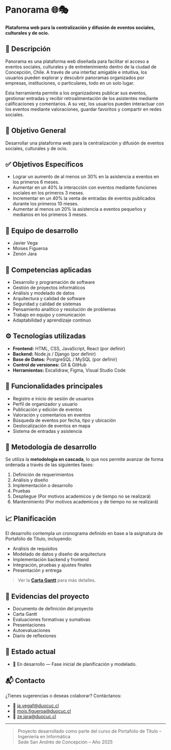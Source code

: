 # Panorama 🌐🎭

**Plataforma web para la centralización y difusión de eventos sociales, culturales y de ocio.**

## 📌 Descripción

Panorama es una plataforma web diseñada para facilitar el acceso a eventos sociales, culturales y de entretenimiento dentro de la ciudad de Concepción, Chile. A través de una interfaz amigable e intuitiva, los usuarios pueden explorar y descubrir panoramas organizados por empresas, instituciones, o particulares, todo en un solo lugar.

Esta herramienta permite a los organizadores publicar sus eventos, gestionar entradas y recibir retroalimentación de los asistentes mediante calificaciones y comentarios. A su vez, los usuarios pueden interactuar con los eventos mediante valoraciones, guardar favoritos y compartir en redes sociales.

## 🎯 Objetivo General

Desarrollar una plataforma web para la centralización y difusión de eventos sociales, culturales y de ocio.

## ✅ Objetivos Específicos

- Lograr un aumento de al menos un 30% en la asistencia a eventos en los primeros 6 meses.
- Aumentar en un 40% la interacción con eventos mediante funciones sociales en los primeros 3 meses.
- Incrementar en un 40% la venta de entradas de eventos publicados durante los primeros 10 meses.
- Aumentar al menos un 20% la asistencia a eventos pequeños y medianos en los primeros 3 meses.

## 👥 Equipo de desarrollo

- Javier Vega  
- Moises Figueroa  
- Zenón Jara

## 🧠 Competencias aplicadas

- Desarrollo y programación de software
- Gestión de proyectos informáticos
- Análisis y modelado de datos
- Arquitectura y calidad de software
- Seguridad y calidad de sistemas
- Pensamiento analítico y resolución de problemas
- Trabajo en equipo y comunicación
- Adaptabilidad y aprendizaje continuo

## ⚙️ Tecnologías utilizadas

- **Frontend:** HTML, CSS, JavaScript, React (por definir)
- **Backend:** Node.js / Django (por definir)
- **Base de Datos:** PostgreSQL / MySQL (por definir)
- **Control de versiones:** Git & GitHub
- **Herramientas:** Excalidraw, Figma, Visual Studio Code

## 📌 Funcionalidades principales

- Registro e inicio de sesión de usuarios
- Perfil de organizador y usuario
- Publicación y edición de eventos
- Valoración y comentarios en eventos
- Búsqueda de eventos por fecha, tipo y ubicación
- Geolocalización de eventos en mapa
- Sistema de entradas y asistencia

## 📆 Metodología de desarrollo

Se utiliza la **metodología en cascada**, lo que nos permite avanzar de forma ordenada a través de las siguientes fases:

1. Definición de requerimientos
2. Análisis y diseño
3. Implementación o desarrollo
4. Pruebas
5. Despliegue (Por motivos academicos y de tiempo no se realizará)
6. Mantenimiento (Por motivos academicos y de tiempo no se realizará)

## 📈 Planificación

El desarrollo contempla un cronograma definido en base a la asignatura de Portafolio de Título, incluyendo:

- Análisis de requisitos
- Modelado de datos y diseño de arquitectura
- Implementación backend y frontend
- Integración, pruebas y ajustes finales
- Presentación y entrega

> Ver la **[Carta Gantt](link-a-tu-gantt-si-está-en-repo)** para más detalles.

## 📎 Evidencias del proyecto

- Documento de definición del proyecto
- Carta Gantt
- Evaluaciones formativas y sumativas
- Presentaciones
- Autoevaluaciones
- Diario de reflexiones

## 🚀 Estado actual

- 🔧 En desarrollo — Fase inicial de planificación y modelado.

## 📬 Contacto

¿Tienes sugerencias o deseas colaborar? Contáctanos:

- 📧 ja.vegaf@duocuc.cl
- 📧 mois.figueroa@duocuc.cl
- 📧 ze.jara@duocuc.cl

---

> Proyecto desarrollado como parte del curso de Portafolio de Título – Ingeniería en Informática  
> Sede San Andrés de Concepción – Año 2025
